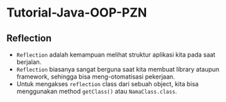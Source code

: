 # Tutorial-Java-OOP-PZN
## Reflection
* `Reflection` adalah kemampuan melihat struktur aplikasi kita pada saat berjalan.
* `Reflection` biasanya sangat berguna saat kita membuat library ataupun framework, sehingga bisa meng-otomatisasi pekerjaan.
* Untuk mengakses `reflection` class dari sebuah object, kita bisa menggunakan method `getClass()` atau `NamaClass.class`.